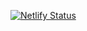 [![Netlify Status](https://api.netlify.com/api/v1/badges/94c226b7-7c62-49c4-9e4b-120d8a022be9/deploy-status)](https://app.netlify.com/sites/fichayatask/deploys)
